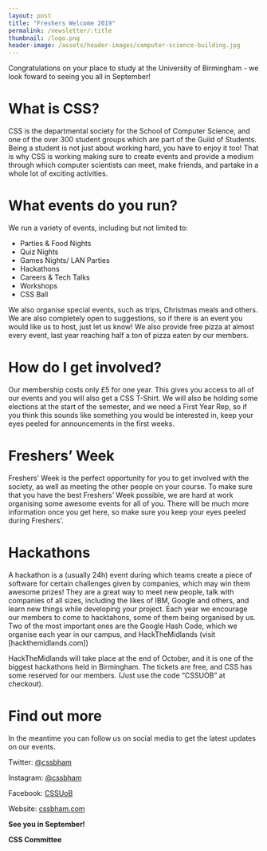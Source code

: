 ```yaml
---
layout: post
title: "Freshers Welcome 2019"
permalink: /newsletter/:title
thumbnail: /logo.png
header-image: /assets/header-images/computer-science-building.jpg
---
```


Congratulations on your place to study at the University of Birmingham - we
look foward to seeing you all in September!

# What is CSS?

CSS is the departmental society for the School of Computer Science, and one
of the over 300 student groups which are part of the Guild of Students. Being
a student is not just about working hard, you have to enjoy it too! That is
why CSS is working making sure to create events and provide a medium through
which computer scientists can meet, make friends, and partake in a whole lot
of exciting activities.

# What events do you run?

We run a variety of events, including but not limited to:

- Parties & Food Nights
- Quiz Nights
- Games Nights/ LAN Parties
- Hackathons
- Careers & Tech Talks
- Workshops
- CSS Ball

We also organise special events, such as trips, Christmas meals and others.
We are also completely open to suggestions, so if there is an event you would
like us to host, just let us know! We also provide free pizza at almost every
event, last year reaching half a ton of pizza eaten by our members.

# How do I get involved?

Our membership costs only £5 for one year. This gives you
access to all of our events and you will also get a CSS T-Shirt. We will also
be holding some elections at the start of the semester, and we need a First
Year Rep, so if you think this sounds like something you would be interested
in, keep your eyes peeled for announcements in the first weeks.

# Freshers’ Week

Freshers’ Week is the perfect opportunity for you to get involved with the
society, as well as meeting the other people on your course. To make sure
that you have the best Freshers’ Week possible, we are hard at work
organising some awesome events for all of you. There will be much more
information once you get here, so make sure you keep your eyes peeled during
Freshers’.

# Hackathons

A hackathon is a (usually 24h) event during which teams create a piece of
software for certain challenges given by companies, which may win them
awesome prizes! They are a great way to meet new people, talk with companies
of all sizes, including the likes of IBM, Google and others, and learn new
things while developing your project. Each year we encourage our members to
come to hacktahons, some of them being organised by us. Two of the most
important ones are the Google Hash Code, which we organise each year in our
campus, and HackTheMidlands (visit [hackthemidlands.com])

HackTheMidlands will take place at the end of October, and it is one of the
biggest hackathons held in Birmingham. The tickets are free, and CSS has some
reserved for our members. (Just use the code “CSSUOB” at checkout).

# Find out more

In the meantime you can follow us on social media to get the latest updates
on our events.

Twitter: [@cssbham](https://twitter.com/cssbham) 

Instagram: [@cssbham](https://instagram.com/cssbham)

Facebook: [CSSUoB](https://facebook.com/groups/CSSUoB)

Website: [cssbham.com](https://cssbham.com)


**See you in September!**

**CSS Committee**